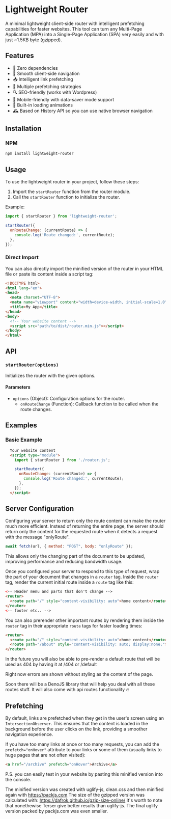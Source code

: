 # Lightweight Router

A minimal lightweight client-side router with intelligent prefetching capabilities for faster websites. This tool can turn any Multi-Page Application (MPA) into a Single-Page Application (SPA) very easily and with just ~1.5KB byte (gzipped).

## Features

- 🚀 Zero dependencies
- 🔄 Smooth client-side navigation
- 📥 Intelligent link prefetching
- 🎯 Multiple prefetching strategies
- 🔍 SEO-friendly (works with Wordpress)
- 📱 Mobile-friendly with data-saver mode support
- 🎨 Built-in loading animations
- 🕰️ Based on History API so you can use native browser navigation


## Installation

### NPM

```sh
npm install lightweight-router
```

## Usage

To use the lightweight router in your project, follow these steps:

1. Import the `startRouter` function from the router module.
2. Call the `startRouter` function to initialize the router.

Example:

```javascript
import { startRouter } from 'lightweight-router';

startRouter({
  onRouteChange: (currentRoute) => {
    console.log('Route changed:', currentRoute);
  },
});
```

### Direct Import

You can also directly import the minified version of the router in your HTML file or paste its content inside a script tag:

```html
<!DOCTYPE html>
<html lang="en">
<head>
  <meta charset="UTF-8">
  <meta name="viewport" content="width=device-width, initial-scale=1.0">
  <title>My App</title>
</head>
<body>
  <!-- Your website content -->
  <script src="path/to/dist/router.min.js"></script>
</body>
</html>
```

## API

### `startRouter(options)`

Initializes the router with the given options.

#### Parameters

- `options` (Object): Configuration options for the router.
  - `onRouteChange` (Function): Callback function to be called when the route changes.

## Examples

### Basic Example

```html
  Your website content
  <script type="module">
    import { startRouter } from './router.js';

    startRouter({
      onRouteChange: (currentRoute) => {
        console.log('Route changed:', currentRoute);
      },
    });
  </script>
```

## Server Configuration
Configuring your server to return only the route content can make the router much more efficient. Instead of returning the entire page, the server should return only the content for the requested route when it detects a request with the message "onlyRoute".

```javascript
await fetch(url, { method: "POST", body: "onlyRoute" });
```

 This allows only the changing part of the document to be updated, improving performance and reducing bandwidth usage. 

Once you configured your server to respond to this type of request, wrap the part of your document that changes in a `router` tag. Inside the `router` tag, render the current initial route inside a `route` tag like this:

```html
<-- Header menu and parts that don't change -->
<router>
  <route path="/" style="content-visibility: auto">home content</route>
</router>
<-- footer etc.. -->
```

You can also prerender other important routes by rendering them inside the `router` tag in their appropriate `route` tags for faster loading times:

```html
<router>
  <route path="/" style="content-visibility: auto">home content</route>
  <route path="/about" style="content-visibility: auto; display:none;">about content</route>
</router>
```

In the future you will also be able to pre-render a default route that will be used as 404 by having it at /404 or /default

Right now errors are shown without styling as the content of the page.

Soon there will be a DenoJS library that will help you deal with all these routes stuff. It will also come with api routes functionality 🔥

## Prefetching

By default, links are prefetched when they get in the user's screen using an `IntersectionObserver`. This ensures that the content is loaded in the background before the user clicks on the link, providing a smoother navigation experience.

If you have too many links at once or too many requests, you can add the `prefetch="onHover"` attribute to your links or some of them (usually links to huge pages that are not often visited):

```html
<a href="/archive" prefetch="onHover">Archive</a>
```


P.S. you can easily test in your website by pasting this minified version into the console.


The minified version was created with uglify-js, clean.css and then minified again with https://packjs.com
The size of the gzipped version was calculated with: https://dafrok.github.io/gzip-size-online/
It's worth to note that nonethewise Terser give better results than uglify-js. The final uglify version packed by packjs.com was even smaller.


